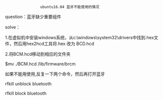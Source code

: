                     ubuntu16.04 蓝牙不能使用的情况
question：蓝牙缺少重要组件

solve：

1.在虚拟机中安装windows系统，从c:\windows\system32\drivers中找到.hex文件，然后用hex2hcd工具将.hex 改为 BCD.hcd

2.将BCM.hcd移动到相应的文件夹

$mv ./BCM.hcd /lib/firmware/brcm

如果不能用使用,反复一下两个命令，然后再打开蓝牙

rfkill unblock bluetooth

rfkill block bluetooth
